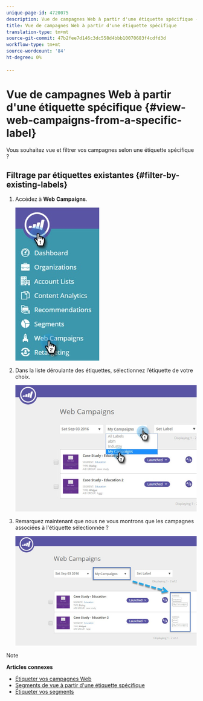 ```yaml
---
unique-page-id: 4720075
description: Vue de campagnes Web à partir d'une étiquette spécifique - Documents marketing - Documentation du produit
title: Vue de campagnes Web à partir d'une étiquette spécifique
translation-type: tm+mt
source-git-commit: 47b2fee7d146c3dc558d4bbb10070683f4cdfd3d
workflow-type: tm+mt
source-wordcount: '84'
ht-degree: 0%

---
```



# Vue de campagnes Web à partir d&#39;une étiquette spécifique {#view-web-campaigns-from-a-specific-label}

Vous souhaitez vue et filtrer vos campagnes selon une étiquette spécifique ?

## Filtrage par étiquettes existantes {#filter-by-existing-labels}

1. Accédez à **Web** **Campaigns**.

   ![](assets/web-campaigns-hand-4.jpg)

1. Dans la liste déroulante des étiquettes, sélectionnez l’étiquette de votre choix.

   ![](assets/web-campaigns-my-campaigns-dropdown-1.jpg)

1. Remarquez maintenant que nous ne vous montrons que les campagnes associées à l&#39;étiquette sélectionnée ?

   ![](assets/web-campaigns-label-showing-1.jpg)

>[!NOTE]
>
>**Articles connexes**
>
>* [Étiqueter vos campagnes Web](label-your-web-campaigns.md)
>* [Segments de vue à partir d&#39;une étiquette spécifique](../../../product-docs/web-personalization/using-web-segments/view-segments-from-a-specific-label.md)
>* [Étiqueter vos segments](../../../product-docs/web-personalization/using-web-segments/label-your-segment.md)

>



